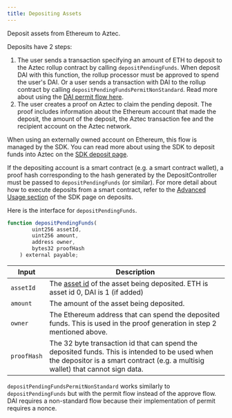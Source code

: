 ```yaml
---
title: Depositing Assets
---
```


Deposit assets from Ethereum to Aztec.

Deposits have 2 steps:

1. The user sends a transaction specifying an amount of ETH to deposit to the Aztec rollup contract by calling `depositPendingFunds`. When deposit DAI with this function, the rollup processor must be approved to spend the user's DAI. Or a user sends a transaction with DAI to the rollup contract by calling `depositPendingFundsPermitNonStandard`. Read more about using the [DAI permit flow here](https://github.com/makerdao/developerguides/blob/master/dai/how-to-use-permit-function/how-to-use-permit-function.md).
2. The user creates a proof on Aztec to claim the pending deposit. The proof includes information about the Ethereum account that made the deposit, the amount of the deposit, the Aztec transaction fee and the recipient account on the Aztec network.

When using an externally owned account on Ethereum, this flow is managed by the SDK. You can read more about using the SDK to deposit funds into Aztec on the [SDK deposit page](/sdk/usage/deposit).

If the depositing account is a smart contract (e.g. a smart contract wallet), a proof hash corresponding to the hash generated by the DepositController must be passed to `depositPendingFunds` (or similar). For more detail about how to execute deposits from a smart contract, refer to the [Advanced Usage section](/docs/sdk/deposit#advanced-usage) of the SDK page on deposits.

Here is the interface for `depositPendingFunds`.

```js
function depositPendingFunds(
        uint256 assetId,
        uint256 amount,
        address owner,
        bytes32 proofHash
    ) external payable;
```

| Input | Description |
|---|---|
| `assetId` | The [asset id](glossary#asset-ids) of the asset being deposited. ETH is asset id 0, DAI is 1 (if added)|
| `amount` | The amount of the asset being deposited. |
| `owner` | The Ethereum address that can spend the deposited funds. This is used in the proof generation in step 2 mentioned above. |
| `proofHash` | The 32 byte transaction id that can spend the deposited funds. This is intended to be used when the depositor is a smart contract (e.g. a multisig wallet) that cannot sign data. |

`depositPendingFundsPermitNonStandard` works similarly to `depositPendingFunds` but with the permit flow instead of the approve flow. DAI requires a non-standard flow because their implementation of permit requires a nonce.
